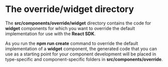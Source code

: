# The **override/widget** directory

The **src/components/override/widget** directory contains the code for **widget** components for which you want to override the default implementation for use with the **React SDK**.

As you run the **npm run  create** command to override the default implementation of a **widget** component, the generated code that you can use as a starting point for your component development will be placed in type-specific and component-specific folders in **src/components/override**.
